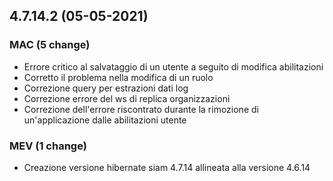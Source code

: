 ## 4.7.14.2 (05-05-2021)

### MAC (5 change)
- Errore critico al salvataggio di un utente a seguito di modifica abilitazioni
- Corretto il problema nella modifica di un ruolo 
- Correzione query per estrazioni dati log
- Correzione errore del ws di replica organizzazioni
- Correzione dell'errore riscontrato durante la rimozione di un'applicazione dalle abilitazioni utente 

### MEV (1 change)
- Creazione versione hibernate siam 4.7.14 allineata alla versione 4.6.14
